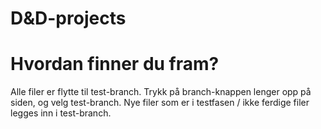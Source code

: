 # D&D-projects



# Hvordan finner du fram?

Alle filer er flytte til test-branch. 
Trykk på branch-knappen lenger opp på siden, og velg test-branch. 
Nye filer som er i testfasen / ikke ferdige filer legges inn i test-branch.
